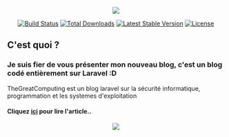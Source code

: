 <p align="center"><img src="https://laravel.com/assets/img/components/logo-laravel.svg"></p>

<p align="center">
<a href="https://travis-ci.org/laravel/framework"><img src="https://travis-ci.org/laravel/framework.svg" alt="Build Status"></a>
<a href="https://packagist.org/packages/laravel/framework"><img src="https://poser.pugx.org/laravel/framework/d/total.svg" alt="Total Downloads"></a>
<a href="https://packagist.org/packages/laravel/framework"><img src="https://poser.pugx.org/laravel/framework/v/stable.svg" alt="Latest Stable Version"></a>
<a href="https://packagist.org/packages/laravel/framework"><img src="https://poser.pugx.org/laravel/framework/license.svg" alt="License"></a>
</p>

## C'est quoi ?
### Je suis fier de vous présenter mon nouveau blog, c'est un blog codé entièrement sur Laravel :D

TheGreatComputing est un blog laravel sur la sécurité informatique, programmation et les systemes d'exploitation

#### Cliquez <a href="http://thegreatcomputing.fr.nf/articles/bienvenue-dans-thegreatcomputing">ici</a> pour lire l'article..</p>

<div align="center">
  <img src="http://thegreatcomputing.fr.nf/storage/miniatures/LsH8iBP5AXaVHyfYVWjUEe6cfEz4s5GLxWy5uvGZ.png">
</div>

